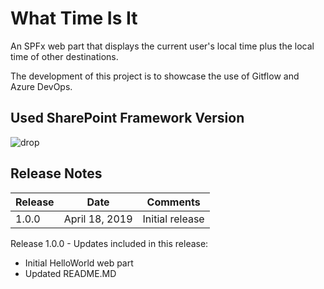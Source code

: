 # What Time Is It

An SPFx web part that displays the current user's local time plus the local time of other destinations.

The development of this project is to showcase the use of Gitflow and Azure DevOps.

## Used SharePoint Framework Version

![drop](https://img.shields.io/badge/drop-1.8.1-green.svg)

## Release Notes

| Release | Date           | Comments        |
| ------- | -------------- | --------------- |
| 1.0.0   | April 18, 2019 | Initial release |

Release 1.0.0 - Updates included in this release:

- Initial HelloWorld web part
- Updated README.MD
